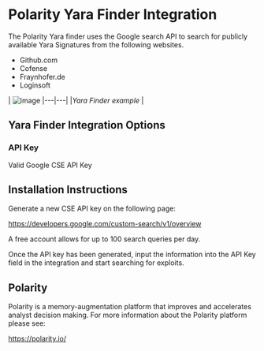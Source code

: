 # Polarity Yara Finder Integration

The Polarity Yara finder uses the Google search API to search for publicly available Yara Signatures from the following websites.

* Github.com 
* Cofense
* Fraynhofer.de
* Loginsoft

| ![image](assets/overlay2.png)
|---|---|
|*Yara Finder example* |

## Yara Finder Integration Options

### API Key

Valid Google CSE API Key

## Installation Instructions

Generate a new CSE API key on the following page:

https://developers.google.com/custom-search/v1/overview

A free account allows for up to 100 search queries per day.

Once the API key has been generated, input the information into the API Key field in the integration and start searching for exploits. 


## Polarity

Polarity is a memory-augmentation platform that improves and accelerates analyst decision making.  For more information about the Polarity platform please see:

https://polarity.io/
